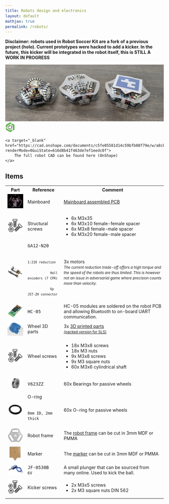 ```yaml
---
title: Robots design and electronics
layout: default
mathjax: true
permalink: /robots/
---
```


**Disclaimer: robots used in Robot Soccer Kit are a fork of a previous project (holo). Current prototypes
were hacked to add a kicker. In the future, this kicker will be integrated in the robot itself,
this is STILL A WORK IN PROGRESS**

<div class="text-center">
    <img src="/assets/imgs/robots.jpg" />
</div>

<div class="alert alert-secondary m-3 text-center">
    <img src="/assets/imgs/onshape.png" width="32" />

    <a target="_blank" href="https://cad.onshape.com/documents/c5fe05581d14c59bfb08f79e/w/a8cb82e3a358c0b06e1cbf91/e/f45372d8263c18466905bd9b?renderMode=0&uiState=616d8b41f463de7ef1eedc0f">
        The full robot CAD can be found here (OnShape)
    </a>
</div>

## Items

<table class="table table-striped table-responsive">
    <tr>
        <th>
        Part
        </th>
        <th style="min-width:25%">
        Reference
        </th>
        <th>
        Comment
        </th>
    </tr>
    <tr>
        <td>
            <img src="/assets/imgs/pcb.png" width="128" /><br/>
        </td>
        <td>
            Mainboard
        </td>
        <td>
            <a href="https://github.com/robot-soccer-kit/robot-soccer-kit/tree/master/electronics">
            Mainboard assembled PCB
            </a>
        </td>
    </tr>
    <tr>
        <td>
            <img src="/assets/imgs/screws.png" width="128" /><br/>
        </td>
        <td>
            Structural screws
        </td>
        <td>
            <ul>
                <li>6x M3x35</li>
                <li>6x M3x10 female-female spacer</li>
                <li>6x M3x8 female-male spacer</li>
                <li>6x M3x20 female-male spacer</li>
            </ul>
        </td>
    </tr>
    <tr>
        <td>
            <img src="/assets/imgs/n20.png" width="128" /><br/>
        </td>
        <td>
            <kbd>GA12-N20</kbd>
            <br/>
            <small><code>
            1:210 reduction<br/>
            Hall encoders (7 CPR)<br/>
            6p JST-ZH connector
            </code></small>
            <br/>
        </td>
        <td>
            3x motors
            <br/>
            <small><em>
            The current reduction trade-off offers a high torque and the speed of the robots are thus limited.
            This is however not an issue in adversarial game where precision counts more than velocity.
            </em></small>
        </td>
    </tr>
    <tr>
        <td>
            <img src="/assets/imgs/hc-05.png" width="128" /><br/>
        </td>
        <td>
            <kbd>HC-05</kbd>
        </td>
        <td>
            HC-05 modules are soldered on the robot PCB and allowing Bluetooth to on-board UART communication.
        </td>
    </tr>
    <tr>
        <td>
            <img src="/assets/imgs/wheel-parts.png" width="128" /><br/>
        </td>
        <td>
            Wheel 3D parts
        </td>
        <td>
            3x 
            <a href="https://cad.onshape.com/documents/beccbfab729802507eb805eb/w/eea13ac7371464cd172aefcf/e/76e58097a54be25b6c68caca?renderMode=0&uiState=616d8c2f00cc7207a3c8ae7b">3D printed parts</a>
            <br/>
            <small>
                <a href="https://github.com/robot-soccer-kit/robot-soccer-kit/raw/master/mechanics/stack_collet_tied_export.stl">
                (packed version for SLS)
                </a>
            </small>
        </td>
    </tr>
    <tr>
        <td>
            <img src="/assets/imgs/screws.png" width="128" /><br/>
        </td>
        <td>
            Wheel screws
        </td>
        <td>
            <ul>
                <li>18x M3x8 screws</li>
                <li>18x M3 nuts</li>
                <li>9x M3x8 screws</li>
                <li>9x M3 square nuts</li>
                <li>60x M3x6 cylindrical shaft</li>
            </ul>
        </td>
    </tr>
    <tr>
        <td>
            <img src="/assets/imgs/bearing.jpeg" width="128" /><br/>
        </td>
        <td>
            <kbd>V623ZZ</kbd>
        </td>
        <td>
            60x Bearings for passive wheels
        </td>
    </tr>
    <tr>
        <td>
            <img src="/assets/imgs/oring.png" width="128" /><br/>
        </td>
        <td>
            O-ring<br/>
            <code>
            8mm ID, 2mm thick
            </code>
        </td>
        <td>
            60x O-ring for passive wheels
        </td>
    </tr>
    <tr>
        <td>
            <img src="/assets/imgs/frame.png" width="128" /><br/>
        </td>
        <td>
            Robot frame
        </td>
        <td>
            The <a href="https://github.com/robot-soccer-kit/robot-soccer-kit/raw/master/mechanics/frame.dxf">robot frame</a> can be cut in 3mm MDF or PMMA
        </td>
    </tr>
    <tr>
        <td>
            <img src="/assets/imgs/marker.png" width="128" /><br/>
        </td>
        <td>
            Marker
        </td>
        <td>
            The <a href="https://github.com/robot-soccer-kit/robot-soccer-kit/raw/master/mechanics/marker.dxf">marker</a> can be cut in 3mm MDF or PMMA
        </td>
    </tr>
    <tr>
        <td>
            <img src="/assets/imgs/solenoid.png" width="128" /><br/>
        </td>
        <td>
            <kbd>JF-0530B</kbd>
            <br/>
            <code>6V</code>
            <br/>
        </td>
        <td>
            A small plunger that can be sourced from many online. Used to kick the ball.
        </td>
    </tr>
    <tr>
        <td>
            <img src="/assets/imgs/screws.png" width="128" /><br/>
        </td>
        <td>
            Kicker screws
        </td>
        <td>
            <ul>
                <li>2x M3x5 screws</li>
                <li>2x M3 square nuts DIN 562</li>
            </ul>
        </td>
    </tr>
</table>
